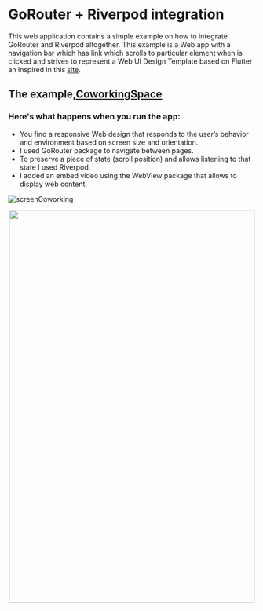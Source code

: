 # GoRouter + Riverpod integration
This web application contains a simple example on how to integrate GoRouter and Riverpod altogether. This example is a Web app with a navigation bar which has link which scrolls to particular element when is clicked and strives to represent a Web UI Design Template based on Flutter an inspired in this [site](https://workvillenyc.com/coworking-space-meeting-rooms/?gad=1&gclid=CjwKCAjwsKqoBhBPEiwALrrqiKVOgtr-jDFszw7aWSQSUxV9zeOnDrfH7C14mny-nyvx4quN8MxTmBoCyZkQAvD_BwE).

## The example,[CoworkingSpace](resilient-kelpie-550e38)
### Here's what happens when you run the app: 
- You find a responsive Web design that responds to the user’s behavior and environment based on screen size and orientation.
- I used GoRouter package to navigate between pages.
- To preserve a piece of state (scroll position) and allows listening to that state I used Riverpod.
- I added an embed video using the WebView package that allows to display web content.

![screenCoworking](https://github.com/fersilva362/WebConRiverpod/assets/78646102/74b3abaf-bc5c-40e0-83e6-52d9c8828941)
<p align="center">
  <img width="500" height="800" src="https://github.com/fersilva362/WebConRiverpod/assets/78646102/4b9c46d1-3b70-43cb-89cd-ab2b07de0a10">
</p>

